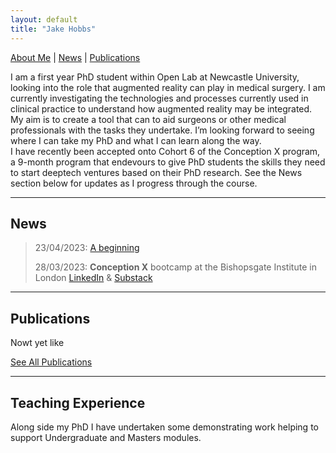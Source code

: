 ```yaml
---
layout: default
title: "Jake Hobbs"
---
```


[About Me](./about) | [News](./news) | [Publications](./publications)

I am a first year PhD student within Open Lab at Newcastle University, looking into the role that augmented reality can play in medical surgery. I am currently investigating the technologies and processes currently used in clinical practice to understand how augmented reality may be integrated. My aim is to create a tool that can to aid surgeons or other medical professionals with the tasks they undertake. I’m looking forward to seeing where I can take my PhD and what I can learn along the way.
<br>
I have recently been accepted onto Cohort 6 of the Conception X program, a 9-month program that endevours to give PhD students the skills they need to start deeptech ventures based on their PhD research. See the News section below for updates as I progress through the course.
<br>
<!-- I also write on Substack weekly about anything and everything I can. -->

---

## News

> 23/04/2023: [A beginning](https://open.substack.com/pub/jacobhobbs1/p/square-one?r=22obpx&utm_campaign=post&utm_medium=email)
>
> 28/03/2023: **Conception X** bootcamp at the Bishopsgate Institute in London [LinkedIn](https://www.linkedin.com/feed/update/urn:li:activity:7051867676494696448/) & [Substack](https://jacobhobbs1.substack.com)

---

## Publications

Nowt yet like

[See All Publications](./publications)

---

## Teaching Experience

Along side my PhD I have undertaken some demonstrating work helping to support Undergraduate and Masters modules. 

